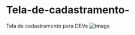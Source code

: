# Tela-de-cadastramento-
Tela de cadastramento para DEVs
![image](https://user-images.githubusercontent.com/111449550/203307397-8283b9dd-e8d2-410a-a2ee-6279ed3415eb.png)
